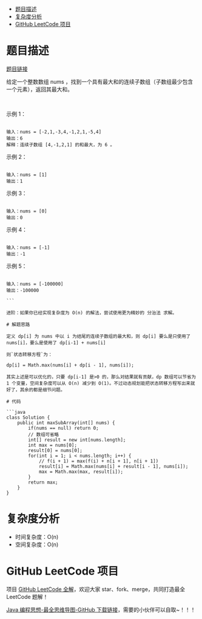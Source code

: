 
- [题目描述](#题目描述)
- [复杂度分析](#复杂度分析)
- [GitHub LeetCode 项目](#github-leetcode-项目)

# 题目描述

[题目链接](https://leetcode-cn.com/problems/maximum-subarray/)

给定一个整数数组 nums ，找到一个具有最大和的连续子数组（子数组最少包含一个元素），返回其最大和。

 

示例 1：

```

输入：nums = [-2,1,-3,4,-1,2,1,-5,4]
输出：6
解释：连续子数组 [4,-1,2,1] 的和最大，为 6 。

```

示例 2：

```

输入：nums = [1]
输出：1

```

示例 3：

```

输入：nums = [0]
输出：0

```

示例 4：

```

输入：nums = [-1]
输出：-1

```

示例 5：

```

输入：nums = [-100000]
输出：-100000

``` 

进阶：如果你已经实现复杂度为 O(n) 的解法，尝试使用更为精妙的 分治法 求解。

# 解题思路

定义 dp[i] 为 nums 中以 i 为结尾的连续子数组的最大和，则 dp[i] 要么是只使用了 nums[i]，要么是使用了 dp[i-1] + nums[i]

则`状态转移方程`为：

dp[i] = Math.max(nums[i] + dp[i - 1], nums[i]);

其实上述是可以优化的，只要 dp[i-1] 是>0 的，那么对结果就有贡献，dp 数组可以节省为 1 个变量，空间复杂度可以从 O(n) 减少到 O(1)。不过动态规划能把状态转移方程写出来就好了，其余的都是细节问题。

# 代码

```java
class Solution {
    public int maxSubArray(int[] nums) {
        if(nums == null) return 0;
        // 数组可省略
        int[] result = new int[nums.length];
        int max = nums[0];
        result[0] = nums[0];
        for(int i = 1; i < nums.length; i++) {
            // f(i + 1) = max(f(i) + n[i + 1], n[i + 1])
            result[i] = Math.max(nums[i] + result[i - 1], nums[i]);
            max = Math.max(max, result[i]);
        }
        return max;
    }
}
```

# 复杂度分析

- 时间复杂度：O(n)
- 空间复杂度：O(n)

# GitHub LeetCode 项目

项目 [GitHub LeetCode 全解](https://github.com/LjyYano/LeetCode)，欢迎大家 star、fork、merge，共同打造最全 LeetCode 题解！

[Java 编程思想-最全思维导图-GitHub 下载链接](https://github.com/LjyYano/Thinking_in_Java_MindMapping)，需要的小伙伴可以自取~！！！
